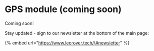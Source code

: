 # GPS module \(coming soon\)

Coming soon!

Stay updated - sign to our newsletter at the bottom of the main page:

{% embed url="https://www.leorover.tech/\#newsletter" %}



